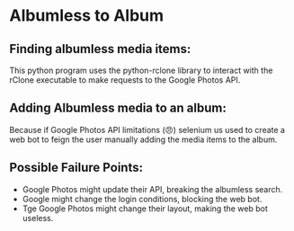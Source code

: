 # Albumless to Album

## Finding albumless media items:
This python program uses the python-rclone library to interact with the rClone executable to make requests to the Google Photos API.

## Adding Albumless media to an album:
Because if Google Photos API limitations (😠) selenium us used to create a web bot to feign the user manually adding the media items to the album.

## Possible Failure Points:
- Google Photos might update their API, breaking the albumless search.
- Google might change the login conditions, blocking the web bot.
- Tge Google Photos might change their layout, making the web bot useless.